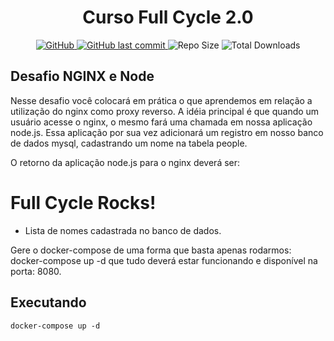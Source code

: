 <div align="center">
<h1>Curso Full Cycle 2.0</h1>
</div>
<div align="center">
    <p>
        <a href="https://github.com/beerandcodeteam/adoteumdev/blob/main/LICENSE">
            <img alt="GitHub" src="https://img.shields.io/github/license/beerandcodeteam/adoteumdev" alt="License" style="max-width:100%;" />
        </a>
        <a href="https://github.com/beerandcodeteam/adoteumdev/commits/main">
            <img src="https://img.shields.io/github/last-commit/beerandcodeteam/adoteumdev" alt="GitHub last commit" style="max-width:100%;" />
        </a>
        <img src="https://img.shields.io/github/repo-size/beerandcodeteam/adoteumdev" alt="Repo Size" />
        <img src="https://img.shields.io/github/downloads/beerandcodeteam/adoteumdev/total" alt="Total Downloads" style="max-width:100%;" />
    </p>
</div>

## Desafio NGINX e Node
Nesse desafio você colocará em prática o que aprendemos em relação a utilização do nginx como proxy reverso. A idéia principal é que quando um usuário acesse o nginx, o mesmo fará uma chamada em nossa aplicação node.js. Essa aplicação por sua vez adicionará um registro em nosso banco de dados mysql, cadastrando um nome na tabela people.

O retorno da aplicação node.js para o nginx deverá ser:

<h1>Full Cycle Rocks!</h1>

- Lista de nomes cadastrada no banco de dados.

Gere o docker-compose de uma forma que basta apenas rodarmos: docker-compose up -d que tudo deverá estar funcionando e disponível na porta: 8080.

## Executando

````
docker-compose up -d
````